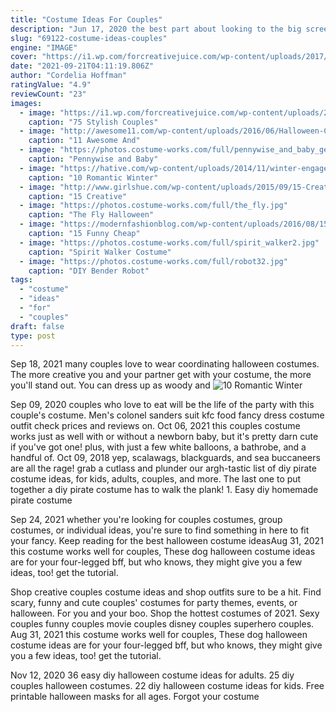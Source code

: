 ```yaml
---
title: "Costume Ideas For Couples"
description: "Jun 17, 2020 the best part about looking to the big screen for halloween inspiration? most of these ideas also work for a best friend, group, or couples costume scenario too. (don't see your favorite"
slug: "69122-costume-ideas-couples"
engine: "IMAGE"
cover: "https://i1.wp.com/forcreativejuice.com/wp-content/uploads/2017/09/72-couple-costume-ideas-for-halloween.jpg?fit=600%2C829&ssl=1"
date: "2021-09-21T04:11:19.806Z"
author: "Cordelia Hoffman"
ratingValue: "4.9"
reviewCount: "23"
images:
  - image: "https://i1.wp.com/forcreativejuice.com/wp-content/uploads/2017/09/72-couple-costume-ideas-for-halloween.jpg?fit=600%2C829&ssl=1"
    caption: "75 Stylish Couples"
  - image: "http://awesome11.com/wp-content/uploads/2016/06/Halloween-Costume-Ideas-for-Kids.jpg"
    caption: "11 Awesome And"
  - image: "https://photos.costume-works.com/full/pennywise_and_baby_georgie.jpg"
    caption: "Pennywise and Baby"
  - image: "https://hative.com/wp-content/uploads/2014/11/winter-engagement-photo-ideas/13-winter-engagement-photo-ideas.jpg"
    caption: "10 Romantic Winter"
  - image: "http://www.girlshue.com/wp-content/uploads/2015/09/15-Creative-Unique-Couple-Halloween-Costume-Ideas-2015-5.jpg"
    caption: "15 Creative"
  - image: "https://photos.costume-works.com/full/the_fly.jpg"
    caption: "The Fly Halloween"
  - image: "https://modernfashionblog.com/wp-content/uploads/2016/08/15-Funny-Cheap-Easy-Homemade-Halloween-Costumes-2016-15.jpg"
    caption: "15 Funny Cheap"
  - image: "https://photos.costume-works.com/full/spirit_walker2.jpg"
    caption: "Spirit Walker Costume"
  - image: "https://photos.costume-works.com/full/robot32.jpg"
    caption: "DIY Bender Robot"
tags:
  - "costume"
  - "ideas"
  - "for"
  - "couples"
draft: false
type: post
---
```


Sep 18, 2021 many couples love to wear coordinating halloween costumes. The more creative you and your partner get with your costume, the more you'll stand out. You can dress up as woody and
![10 Romantic Winter](https://hative.com/wp-content/uploads/2014/11/winter-engagement-photo-ideas/13-winter-engagement-photo-ideas.jpg "10 Romantic Winter")

Sep 09, 2020 couples who love to eat will be the life of the party with this couple&#39;s costume. Men&#39;s colonel sanders suit kfc food fancy dress costume outfit check prices and reviews on. Oct 06, 2021 this couples costume works just as well with or without a newborn baby, but it&#39;s pretty darn cute if you&#39;ve got one! plus, with just a few white balloons, a bathrobe, and a handful of. Oct 09, 2018 yep, scalawags, blackguards, and sea buccaneers are all the rage! grab a cutlass and plunder our argh-tastic list of diy pirate costume ideas, for kids, adults, couples, and more. The last one to put together a diy pirate costume has to walk the plank! 1. Easy diy homemade pirate costume
<!--inArticleAds-->

<!--galleryOne-->

Sep 24, 2021 whether you're looking for couples costumes, group costumes, or individual ideas, you're sure to find something in here to fit your fancy. Keep reading for the best halloween costume ideasAug 31, 2021 this costume works well for couples,  These dog halloween costume ideas are for your four-legged bff, but who knows, they might give you a few ideas, too! get the tutorial.
<!--inArticleAds-->

<!--galleryTwo-->

Shop creative couples costume ideas and shop outfits sure to be a hit. Find scary, funny and cute couples' costumes for party themes, events, or halloween. For you and your boo. Shop the hottest costumes of 2021. Sexy couples funny couples movie couples disney couples superhero couples. Aug 31, 2021 this costume works well for couples,  These dog halloween costume ideas are for your four-legged bff, but who knows, they might give you a few ideas, too! get the tutorial.
<!--galleryThree-->

Nov 12, 2020 36 easy diy halloween costume ideas for adults. 25 diy couples halloween costumes. 22 diy halloween costume ideas for kids. Free printable halloween masks for all ages. Forgot your costume